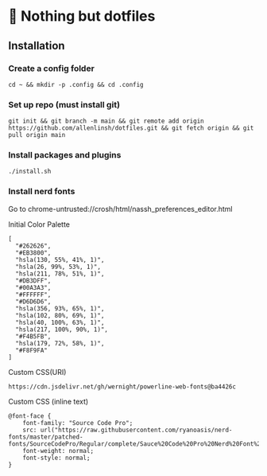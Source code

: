 # :paperclip: Nothing but dotfiles
## Installation
### Create a config folder
```
cd ~ && mkdir -p .config && cd .config
```

### Set up repo (must install git)
```
git init && git branch -m main && git remote add origin https://github.com/allenlinsh/dotfiles.git && git fetch origin && git pull origin main
```

### Install packages and plugins
```
./install.sh
```

### Install nerd fonts
Go to chrome-untrusted://crosh/html/nassh_preferences_editor.html

Initial Color Palette
```
[
  "#262626",
  "#EB3800",
  "hsla(130, 55%, 41%, 1)",
  "hsla(26, 99%, 53%, 1)",
  "hsla(211, 78%, 51%, 1)",
  "#DB3DFF",
  "#00A3A3",
  "#FFFFFF",
  "#D6D6D6",
  "hsla(356, 93%, 65%, 1)",
  "hsla(102, 80%, 69%, 1)",
  "hsla(40, 100%, 63%, 1)",
  "hsla(217, 100%, 90%, 1)",
  "#F4B5FB",
  "hsla(179, 72%, 58%, 1)",
  "#F8F9FA"
]
```

Custom CSS(URI)
```
https://cdn.jsdelivr.net/gh/wernight/powerline-web-fonts@ba4426c
```
Custom CSS (inline text)
```
@font-face {
    font-family: "Source Code Pro";
    src: url("https://raw.githubusercontent.com/ryanoasis/nerd-fonts/master/patched-fonts/SourceCodePro/Regular/complete/Sauce%20Code%20Pro%20Nerd%20Font%20Complete.ttf");
    font-weight: normal;
    font-style: normal;
}
```
